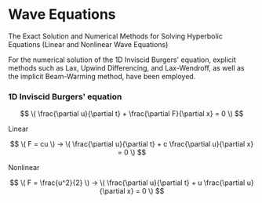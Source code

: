 # Wave Equations
The Exact Solution and Numerical Methods for Solving Hyperbolic Equations (Linear and Nonlinear Wave Equations)

For the numerical solution of the 1D Inviscid Burgers' equation, explicit methods such as Lax, Upwind Differencing, and Lax-Wendroff, as well as the implicit Beam-Warming method, have been employed.

### 1D Inviscid Burgers' equation
$$ \( \frac{\partial u}{\partial t} + \frac{\partial F}{\partial x} = 0 \) $$

Linear 

$$ \( F = cu \) → \( \frac{\partial u}{\partial t} + c \frac{\partial u}{\partial x} = 0 \) $$

Nonlinear 

$$ \( F = \frac{u^2}{2} \) → \( \frac{\partial u}{\partial t} + u \frac{\partial u}{\partial x} = 0 \) $$  
